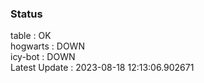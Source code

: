 ### Status


table : OK  
hogwarts : DOWN  
icy-bot : DOWN  
Latest Update : 2023-08-18 12:13:06.902671
